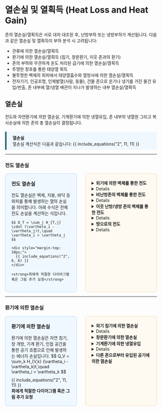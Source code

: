 # 열손실 및 열획득 (Heat Loss and Heat Gain)

존의 열손실/열획득은 서로 대차 대조된 후, 난방부하 또는 냉방부하가 계산됩니다. 다음과 같은 열손실 및 열획득이 부하 분석 시 고려됩니다:

- 관류에 의한 열손실/열획득
- 환기에 의한 열손실/열획득 (침기, 창문환기, 이웃 존과의 환기)
- 존의 부하와 무관하게 온도 처리된 급기에 의한 열손실/열획득
- 투명한 창호를 통한 태양열 획득
- 불투명한 벽체의 외피에서 태양열흡수와 열방사에 의한 열손실/열획득
- 전자기기, 인공조명, 인체발열(사람, 동물), 건물 존으로 온기나 냉기를 가진 물건 유입/반출, 존 내부에 열/냉열 배관이 지나가 발생하는 내부 열손실/열획득

## 열손실

전도와 자연환기에 의한 열손실, 기계환기에 의한 냉열유입, 존 내부의 냉열원 그리고 복사손실에 의한 존의 총 열손실이 결정됩니다. 

<div div style="
  background-color: #f0f8ff;
  border-left: 5px solid #2b6777;
  padding: 10px 20px;
  margin-top: 20px;
">
        <strong>열손실</strong><br>
        열손실 계산식은 다음과 같습니다:
        {{ include_equations("2", 11, 11) }}
</div>

---
### 전도 열손실

<div style="display: flex; gap: 2em; align-items: stretch;">

  <!-- 왼쪽 단: 설명 -->
  <div style="
    flex: 1;
    background: #f0f8ff;
    border: 1px solid #aad4ff;
    border-radius: 8px;
    padding: 20px;
    display: flex;
    flex-direction: column;
    justify-content: space-between;
  ">
    <h3 style="margin-top: 0;"><strong>전도 열손실</strong></h3>
    전도 열손실은 벽체, 지붕, 바닥 등 외피를 통해 발생하는 열의 손실을 의미합니다.  
    아래 수식은 전체 전도 손실을 계산하는 식입니다.

    $$ Q_T = \sum_j H_{T,j} \cdot (\vartheta_i - \vartheta_j)t,\quad \vartheta_i > \vartheta_j $$

    <div style="margin-top: 10px;">
      {{ include_equations("2", 6, 6) }}
    </div>

    <strong>희에게 적절한 다이어그램 혹은 그림 추가 요청</strong>
  </div>

  <!-- 오른쪽 단: 세부 전도 항목 (간격 축소 + 수식 렌더링) -->
  <div style="
    flex: 1;
    background: #fef9f1;
    border: 1px solid #f5d7a6;
    border-radius: 8px;
    padding: 20px;
    display: flex;
    flex-direction: column;
    gap: 0.05em;
  ">
    <details>
      <summary><strong>외기에 의한 벽체를 통한 전도</strong></summary>
      $$ Q_{T,e} = H_{T,D} (\vartheta_i - \vartheta_e)t $$
    </details>
    <details>
      <strong>열관류율 합산 (외기)</strong>
      $$ H_{T,D} = \sum(U_j A_j) + \Delta U_{WB} \sum A_j $$
      $$ \Delta U_{WB}: \text{외단열 } 0.1, \quad \text{내단열 } 0.15 $$
    </details>
    <details>
      <summary><strong>비난방존의 벽체를 통한 전도</strong></summary>
      $$ Q_{T,u} = H_{T,iu} (\vartheta_i - \vartheta_u)t $$
    </details>
    <details>
      <strong>열관류율 합산 (비난방존)</strong>
      $$ H_{T,iu} = \sum(U_j A_j) $$
    </details>
    <details>
      <summary><strong>이웃 난방/냉방 존의 벽체를 통한 전도</strong></summary>
      $$ Q_{T,z} = H_{T,iz} (\vartheta_i - \vartheta_z)t $$
    </details>
    <details>
      <strong>열관류율 합산 (이웃 존)</strong>
      $$ H_{T,iz} = \sum(U_j A_j) $$
    </details>
    <details>
      <summary><strong>땅으로의 전도</strong></summary>
      $$ Q_{T,s} = H_{T,s} (\vartheta_i - \vartheta_e)t $$
    </details>
    <details>
      <strong>열관류율 (지면)</strong>
      $$ H_{T,s}: \text{DIN EN ISO 13370 에 따라 산정} $$
    </details>

  </div>

</div>

---
### 환기에 의한 열손실
<div style="display: flex; gap: 2em; align-items: stretch;">

  <!-- 왼쪽 단: 메인 환기 열손실 설명 -->
  <div style="
    flex: 1;
    background: #f0f8ff;
    border: 1px solid #aad4ff;
    border-radius: 8px;
    padding: 20px;
    display: flex;
    flex-direction: column;
    justify-content: space-between;
  ">
    <h3 style="margin-top: 0;"><strong>환기에 의한 열손실</strong></h3>
    환기에 의한 열손실은 자연 침기, 창 개방, 기계 환기, 인접 공간을 통한 공기 흐름으로 인해 발생하는 에너지 손실입니다.
      $$ Q_V = \sum_k H_{V,k} (\vartheta_i - \vartheta_k)t,\quad \vartheta_i > \vartheta_k $$
    <div style="margin-top: 10px;">
      {{ include_equations("2", 11, 11) }}
    </div>
    <strong>희에게 적절한 다이어그램 혹은 그림 추가 요청</strong>
  </div>

  <!-- 오른쪽 단: 환기 항목별 세부 폴딩 설명 -->
  <div style="
    flex: 1;
    background: #fef9f1;
    border: 1px solid #f5d7a6;
    border-radius: 8px;
    padding: 20px;
    display: flex;
    flex-direction: column;
    gap: 0.05em;
  ">
    <details>
      <summary><strong>외기 침기에 의한 열손실</strong></summary>
      $$ Q_{V,inf} = H_{V,inf} (\vartheta_i - \vartheta_e)t,\quad \vartheta_i > \vartheta_e  $$
    </details>
    <details>
      <p><strong>실내온도 설정 식</strong></p>
      $$\vartheta_i = \vartheta_{i,h} \; \text{oder} \; \vartheta_{i,c} \quad \text{(난방 또는 냉방 분석–실내온도)}$$
      $$\vartheta_{i,h} = \vartheta_{i,h,soll} \quad \text{기본 21°C}$$
      <p><strong>야간감소 및 주말감소 (난방 시)</strong></p>
      $$\vartheta_{i,h} = \vartheta_{i,h,soll} - f_{tb} (\vartheta_{i,h,soll} - \vartheta_e)$$
      $$\vartheta_{i} = \vartheta_{i,NA} - f_{tb} (\vartheta_{i,NA} - \vartheta_e)$$
      <p><strong>공간적 제한 및 시각적 제한</strong></p>
      $$\vartheta_{i,h} = \vartheta_{i,h,soll} - f_{tb} (\vartheta_{i,h,soll} - \vartheta_e)$$
      $$\vartheta_{i} = \vartheta_{i,NA} - f_{tb} (\vartheta_{i,NA} - \vartheta_e)$$
      <p><strong>냉방 시 실내온도</strong></p>
      $$\vartheta_{i,c} = \vartheta_{i,c,soll} - 2K \quad \text{24°C - 2K = 22°C}$$
    </details>
    <details>
      <summary><strong>창문환기에 의한 열손실</strong></summary>
      $$ Q_{V,win} = H_{V,win} (\vartheta_i - \vartheta_e)t,\quad \vartheta_i > \vartheta_e $$
    </details>
    <details>
      <summary><strong>기계환기에 의한 냉열유입</strong></summary>
      $$ Q_{V,mech} = H_{V,mech} (\vartheta_i - \vartheta_{V,mech})t,\quad \vartheta_i > \vartheta_{V,mech} $$
    </details>
    <details>
      <p><strong>기계환기 조건</strong></p>
      $$\vartheta_{V,mech} = \vartheta_e \quad \text{공조처리 없는 경우}$$
      $$\vartheta_{V,mech} = \vartheta_e + \eta_{V,mech} \cdot (\vartheta_i - \vartheta_e) \quad \text{비제어적 열교환}$$
      $$\vartheta_{V,mech} = \vartheta_{V,mech,RLT} \quad \text{공조처리된 급기온도}$$
    </details>
    <details>
      <summary><strong>다른 존으로부터 유입된 공기에 의한 열손실</strong></summary>
      $$ Q_{V,z} = H_{V,z} (\vartheta_i - \vartheta_z)t,\quad \vartheta_i > \vartheta_z $$
    </details>
  </div>
</div>

